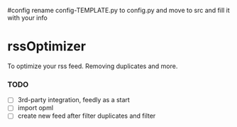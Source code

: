 #config
rename config-TEMPLATE.py to config.py and move to src and fill it with your info

# rssOptimizer
To optimize your rss feed. Removing duplicates and more.

### TODO
- [ ] 3rd-party integration, feedly as a start
- [ ] import opml
- [ ] create new feed after filter duplicates and filter
